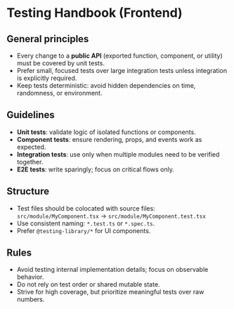 # Testing Handbook (Frontend)

## General principles
- Every change to a **public API** (exported function, component, or utility) must be covered by unit tests.
- Prefer small, focused tests over large integration tests unless integration is explicitly required.
- Keep tests deterministic: avoid hidden dependencies on time, randomness, or environment.

## Guidelines
- **Unit tests**: validate logic of isolated functions or components.
- **Component tests**: ensure rendering, props, and events work as expected.
- **Integration tests**: use only when multiple modules need to be verified together.
- **E2E tests**: write sparingly; focus on critical flows only.

## Structure
- Test files should be colocated with source files:  
  `src/module/MyComponent.tsx` → `src/module/MyComponent.test.tsx`
- Use consistent naming: `*.test.ts` or `*.spec.ts`.
- Prefer `@testing-library/*` for UI components.

## Rules
- Avoid testing internal implementation details; focus on observable behavior.
- Do not rely on test order or shared mutable state.
- Strive for high coverage, but prioritize meaningful tests over raw numbers.
